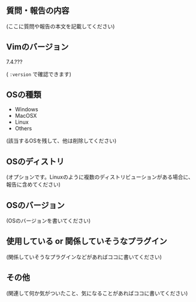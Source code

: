 ## 質問・報告の内容

(ここに質問や報告の本文を記載してください)

## Vimのバージョン

7.4.???

( `:version` で確認できます)

## OSの種類

*   Windows
*   MacOSX
*   Linux
*   Others

(該当するOSを残して、他は削除してください)

## OSのディストリ

(オプションです。Linuxのように複数のディストリビューションがある場合に、報告に含めてください)

## OSのバージョン

(OSのバージョンを書いてください)

## 使用している or 関係していそうなプラグイン

(関係していそうなプラグインなどがあればココに書いてください)

## その他

(関連して何か気がついたこと、気になることがあればココに書いてください)
